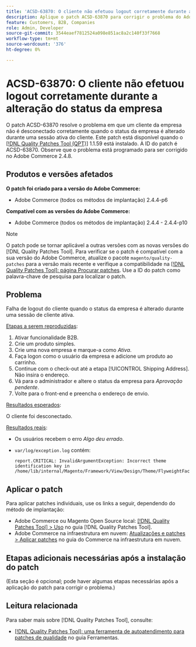 ```yaml
---
title: 'ACSD-63870: O cliente não efetuou logout corretamente durante a alteração do status da empresa'
description: Aplique o patch ACSD-63870 para corrigir o problema do Adobe Commerce em que um cliente da empresa não é desconectado corretamente quando o status da empresa é alterado durante uma sessão ativa do cliente.
feature: Customers, B2B, Companies
role: Admin, Developer
source-git-commit: 3544eaef7812524a098e851ac8a2c140f33f7668
workflow-type: tm+mt
source-wordcount: '376'
ht-degree: 0%

---
```



# ACSD-63870: O cliente não efetuou logout corretamente durante a alteração do status da empresa

O patch ACSD-63870 resolve o problema em que um cliente da empresa não é desconectado corretamente quando o status da empresa é alterado durante uma sessão ativa do cliente. Este patch está disponível quando o [[!DNL Quality Patches Tool (QPT)]](/help/tools/quality-patches-tool/quality-patches-tool-to-self-serve-quality-patches.md) 1.1.59 está instalado. A ID do patch é ACSD-63870. Observe que o problema está programado para ser corrigido no Adobe Commerce 2.4.8.

## Produtos e versões afetados

**O patch foi criado para a versão do Adobe Commerce:**

* Adobe Commerce (todos os métodos de implantação) 2.4.4-p6

**Compatível com as versões do Adobe Commerce:**

* Adobe Commerce (todos os métodos de implantação) 2.4.4 - 2.4.4-p10

>[!NOTE]
>
>O patch pode se tornar aplicável a outras versões com as novas versões do [!DNL Quality Patches Tool]. Para verificar se o patch é compatível com a sua versão do Adobe Commerce, atualize o pacote `magento/quality-patches` para a versão mais recente e verifique a compatibilidade na [[!DNL Quality Patches Tool]: página Procurar patches](https://experienceleague.adobe.com/tools/commerce-quality-patches/index.html). Use a ID do patch como palavra-chave de pesquisa para localizar o patch.

## Problema

Falha de logout do cliente quando o status da empresa é alterado durante uma sessão de cliente ativa.

<u>Etapas a serem reproduzidas</u>:

1. Ativar funcionalidade B2B.
1. Crie um produto simples.
1. Crie uma nova empresa e marque-a como *Ativa*.
1. Faça logon como o usuário da empresa e adicione um produto ao carrinho.
1. Continue com o check-out até a etapa [!UICONTROL Shipping Address]. Não insira o endereço.
1. Vá para o administrador e altere o status da empresa para *Aprovação pendente*.
1. Volte para o front-end e preencha o endereço de envio.

<u>Resultados esperados</u>:

O cliente foi desconectado.

<u>Resultados reais</u>:

* Os usuários recebem o erro *Algo deu errado*.
* `var/log/exception.log` contém:

  ```
  report.CRITICAL: InvalidArgumentException: Incorrect theme identification key in /home/lib/internal/Magento/Framework/View/Design/Theme/FlyweightFactory.php:60
  ```


## Aplicar o patch

Para aplicar patches individuais, use os links a seguir, dependendo do método de implantação:

* Adobe Commerce ou Magento Open Source local: [[!DNL Quality Patches Tool] > Uso](/help/tools/quality-patches-tool/usage.md) no guia [!DNL Quality Patches Tool].
* Adobe Commerce na infraestrutura em nuvem: [Atualizações e patches > Aplicar patches](https://experienceleague.adobe.com/docs/commerce-cloud-service/user-guide/develop/upgrade/apply-patches.html) no guia do Commerce na infraestrutura em nuvem.

## Etapas adicionais necessárias após a instalação do patch

(Esta seção é opcional; pode haver algumas etapas necessárias após a aplicação do patch para corrigir o problema.) 

## Leitura relacionada

Para saber mais sobre [!DNL Quality Patches Tool], consulte:

* [[!DNL Quality Patches Tool]: uma ferramenta de autoatendimento para patches de qualidade](/help/tools/quality-patches-tool/quality-patches-tool-to-self-serve-quality-patches.md) no guia Ferramentas.

